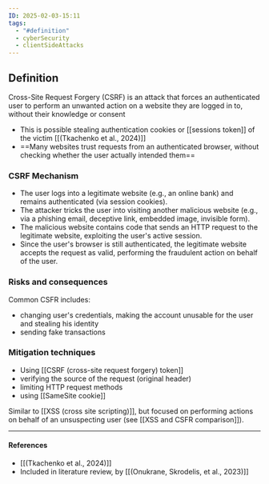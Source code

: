 ```yaml
---
ID: 2025-02-03-15:11
tags:
  - "#definition"
  - cyberSecurity
  - clientSideAttacks
---
```

## Definition

Cross-Site Request Forgery (CSRF) is an attack that forces an authenticated user to perform an unwanted action on a website they are logged in to, without their knowledge or consent
- This is possible stealing authentication cookies or [[sessions token]] of the victim [[(Tkachenko et al., 2024)]]
- ==Many websites trust requests from an authenticated browser, without checking whether the user actually intended them==

### CSRF Mechanism

- The user logs into a legitimate website (e.g., an online bank) and remains authenticated (via session cookies).
- The attacker tricks the user into visiting another malicious website (e.g., via a phishing email, deceptive link, embedded image, invisible form).
- The malicious website contains code that sends an HTTP request to the legitimate website, exploiting the user's active session.
- Since the user's browser is still authenticated, the legitimate website accepts the request as valid, performing the fraudulent action on behalf of the user.

### Risks and consequences

Common CSFR includes:
- changing user's credentials, making the account unusable for the user and stealing his identity
- sending fake transactions

### Mitigation techniques

- Using [[CSRF (cross-site request forgery) token]]
- verifying the source of the request (original header)
- limiting HTTP request methods
- using [[SameSite cookie]]

Similar to [[XSS (cross site scripting)]], but focused on performing actions on behalf of an unsuspecting user (see [[XSS and CSFR comparison]]).

---
#### References
- [[(Tkachenko et al., 2024)]]
- Included in literature review, by [[(Onukrane, Skrodelis, et al., 2023)]]
